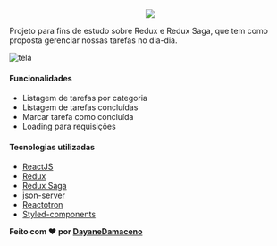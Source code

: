 <div style="text-align:center">
  
  <img src="https://user-images.githubusercontent.com/63814261/90344212-e4609700-dfed-11ea-8fcf-bd2a44d0dcb1.png" />
  
</div>



Projeto para fins de estudo sobre Redux e Redux Saga, que tem como proposta gerenciar nossas tarefas no dia-dia.

![tela](https://user-images.githubusercontent.com/63814261/90344128-0dccf300-dfed-11ea-946f-baf46bd51d1f.gif)

#### Funcionalidades

- Listagem de tarefas por categoria
- Listagem de tarefas concluídas
- Marcar tarefa como concluída
- Loading para requisições

#### Tecnologias utilizadas

- [ReactJS](https://pt-br.reactjs.org/)
- [Redux](https://redux.js.org/)
- [Redux Saga](https://redux-saga.js.org/)
- [json-server](https://github.com/typicode/json-server)
- [Reactotron](https://github.com/infinitered/reactotron)
- [Styled-components](https://styled-components.com/)

**Feito com ❤ por [DayaneDamaceno](https://github.com/DayaneDamaceno)**
